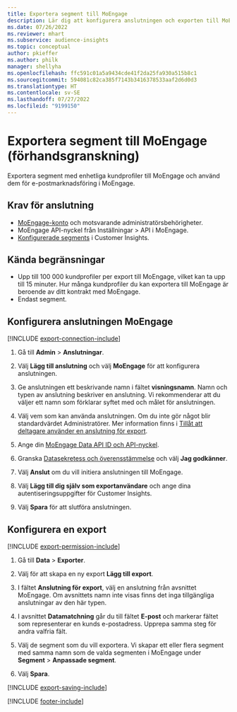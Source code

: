 ```yaml
---
title: Exportera segment till MoEngage
description: Lär dig att konfigurera anslutningen och exporten till MoEngage.
ms.date: 07/26/2022
ms.reviewer: mhart
ms.subservice: audience-insights
ms.topic: conceptual
author: pkieffer
ms.author: philk
manager: shellyha
ms.openlocfilehash: ffc591c01a5a9434cde41f2da25fa930a515b8c1
ms.sourcegitcommit: 594081c82ca385f7143b3416378533aaf2d6d0d3
ms.translationtype: HT
ms.contentlocale: sv-SE
ms.lasthandoff: 07/27/2022
ms.locfileid: "9199150"
---
```

# <a name="export-segments-to-moengage-preview"></a>Exportera segment till MoEngage (förhandsgranskning)

Exportera segment med enhetliga kundprofiler till MoEngage och använd dem för e-postmarknadsföring i MoEngage.

## <a name="prerequisites-for-a-connection"></a>Krav för anslutning

- [MoEngage-konto](https://www.moengage.com/) och motsvarande administratörsbehörigheter.
- MoEngage API-nyckel från Inställningar > API i MoEngage.
- [Konfigurerade segments](segments.md) i Customer Insights.

## <a name="known-limitations"></a>Kända begränsningar

- Upp till 100 000 kundprofiler per export till MoEngage, vilket kan ta upp till 15 minuter. Hur många kundprofiler du kan exportera till MoEngage är beroende av ditt kontrakt med MoEngage.
- Endast segment.

## <a name="set-up-connection-to-moengage"></a>Konfigurera anslutningen MoEngage

[!INCLUDE [export-connection-include](includes/export-connection-admn.md)]

1. Gå till **Admin** > **Anslutningar**.

1. Välj **Lägg till anslutning** och välj **MoEngage** för att konfigurera anslutningen.

1. Ge anslutningen ett beskrivande namn i fältet **visningsnamn**. Namn och typen av anslutning beskriver en anslutning. Vi rekommenderar att du väljer ett namn som förklarar syftet med och målet för anslutningen.

1. Välj vem som kan använda anslutningen. Om du inte gör något blir standardvärdet Administratörer. Mer information finns i [Tillåt att deltagare använder en anslutning för export](connections.md#allow-contributors-to-use-a-connection-for-exports).

1. Ange din [MoEngage Data API ID och API-nyckel](https://developers.moengage.com/hc/articles/4404674776724-Overview#:~:text=Navigate%20to%20Settings%20%3E%20APIs%20%3E%20DATA,ID%20Password%20%2D%20DATA%20API%20KEY).

1. Granska [Datasekretess och överensstämmelse](connections.md#data-privacy-and-compliance) och välj **Jag godkänner**.

1. Välj **Anslut** om du vill initiera anslutningen till MoEngage.

1. Välj **Lägg till dig själv som exportanvändare** och ange dina autentiseringsuppgifter för Customer Insights.

1. Välj **Spara** för att slutföra anslutningen.

## <a name="configure-an-export"></a>Konfigurera en export

[!INCLUDE [export-permission-include](includes/export-permission.md)]

1. Gå till **Data** > **Exporter**.

1. Välj för att skapa en ny export **Lägg till export**.

1. I fältet **Anslutning för export**, välj en anslutning från avsnittet MoEngage. Om avsnittets namn inte visas finns det inga tillgängliga anslutningar av den här typen.

1. I avsnittet **Datamatchning** går du till fältet **E-post** och markerar fältet som representerar en kunds e-postadress. Upprepa samma steg för andra valfria fält.

1. Välj de segment som du vill exportera. Vi skapar ett eller flera segment med samma namn som de valda segmenten i MoEngage under **Segment** > **Anpassade segment**.

1. Välj **Spara**.

[!INCLUDE [export-saving-include](includes/export-saving.md)]

[!INCLUDE [footer-include](includes/footer-banner.md)]
